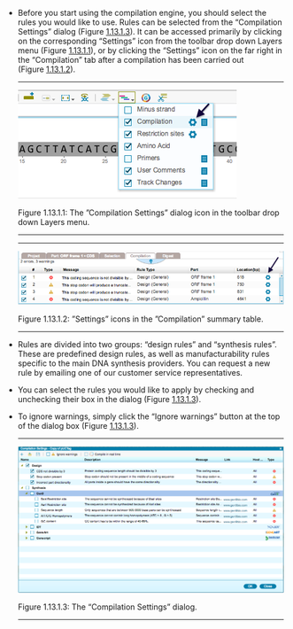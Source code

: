 

-   Before you start using the compilation engine, you should select the
    rules you would like to use. Rules can be selected from the
    “Compilation Settings” dialog (Figure [1.13.1.3](#x1-63003r3)). It
    can be accessed primarily by clicking on the corresponding
    “Settings” icon from the toolbar drop down Layers menu
    (Figure [1.13.1.1](#x1-63001r1)), or by clicking the “Settings” icon
    on the far right in the “Compilation” tab after a compilation has
    been carried out (Figure [1.13.1.2](#x1-63002r2)).

    ------------------------------------------------------------------------

    <div class="figure">

    <span id="x1-63001r1"></span>
    ![PIC](../../../pictures/compilation_screenshots/compilation_settings_toolbar.png)
    <div class="caption">

    <span class="id">Figure 1.13.1.1: </span><span class="content">The
    ”Compilation Settings” dialog icon in the toolbar drop down Layers
    menu.</span>

    </div>

    </div>

    ------------------------------------------------------------------------

    ------------------------------------------------------------------------

    <div class="figure">

    <span id="x1-63002r2"></span>
    ![PIC](../../../pictures/compilation_screenshots/compilation_tab_annotated.png)
    <div class="caption">

    <span class="id">Figure 1.13.1.2: </span><span
    class="content">”Settings” icons in the ”Compilation” summary
    table.</span>

    </div>

    </div>

    ------------------------------------------------------------------------

-   Rules are divided into two groups: “design rules” and “synthesis
    rules”. These are predefined design rules, as well as
    manufacturability rules specific to the main DNA synthesis
    providers. You can request a new rule by emailing one of our
    customer service representatives.
-   You can select the rules you would like to apply by checking and
    unchecking their box in the dialog (Figure [1.13.1.3](#x1-63003r3)).
-   To ignore warnings, simply click the “Ignore warnings” button at the
    top of the dialog box (Figure [1.13.1.3](#x1-63003r3)).

    ------------------------------------------------------------------------

    <div class="figure">

    <span id="x1-63003r3"></span>
    ![PIC](../../../pictures/compilation_screenshots/compilation_settings_dialog.png)
    <div class="caption">

    <span class="id">Figure 1.13.1.3: </span><span class="content">The
    “Compilation Settings” dialog.</span>

    </div>

    </div>

    ------------------------------------------------------------------------
